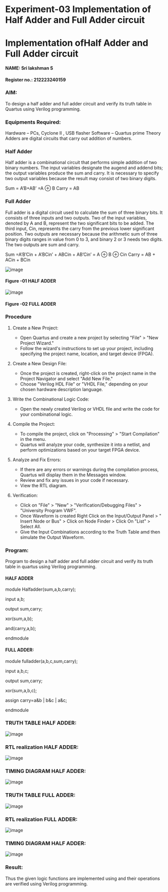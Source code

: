 # Experiment-03 Implementation of Half Adder and Full Adder circuit

# Implementation ofHalf Adder and Full Adder circuit
#### NAME: Sri lakshman S
#### Register no.: 212223240159
### AIM:
To design a half adder and full adder circuit and verify its truth table in Quartus using Verilog programming.

### Equipments Required:
Hardware – PCs, Cyclone II , USB flasher
Software – Quartus prime
Theory
Adders are digital circuits that carry out addition of numbers.

### Half Adder
Half adder is a combinational circuit that performs simple addition of two binary numbers. The input variables designate the augend and addend bits; the output variables produce the sum and carry. It is necessary to specify two output variables because the result may consist of two binary digits.

Sum = A’B+AB’ =A ⊕ B Carry = AB

### Full Adder
Full adder is a digital circuit used to calculate the sum of three binary bits. It consists of three inputs and two outputs. Two of the input variables, denoted by A and B, represent the two significant bits to be added. The third input, Cin, represents the carry from the previous lower significant position. Two outputs are necessary because the arithmetic sum of three binary digits ranges in value from 0 to 3, and binary 2 or 3 needs two digits. The two outputs are sum and carry.

Sum =A’B’Cin + A’BCin’ + ABCin + AB’Cin’ = A ⊕ B ⊕ Cin Carry = AB + ACin + BCin

 ![image](https://user-images.githubusercontent.com/36288975/163552156-a13e5a56-c638-4110-97d9-8896907c8d25.png)

#### Figure -01 HALF ADDER 


![image](https://user-images.githubusercontent.com/36288975/163552057-b3547877-6d07-45b4-b7e0-bcfebfad9e1d.png)

#### Figure -02 FULL ADDER 

### Procedure
1. Create a New Project:
   - Open Quartus and create a new project by selecting "File" > "New Project Wizard."
   - Follow the wizard's instructions to set up your project, including specifying the project name, location, and target device (FPGA).

2. Create a New Design File:
   - Once the project is created, right-click on the project name in the Project Navigator and select "Add New File."
   - Choose "Verilog HDL File" or "VHDL File," depending on your chosen hardware description language.

3. Write the Combinational Logic Code:
   - Open the newly created Verilog or VHDL file and write the code for your combinational logic.
     
4. Compile the Project:
   - To compile the project, click on "Processing" > "Start Compilation" in the menu.
   - Quartus will analyze your code, synthesize it into a netlist, and perform optimizations based on your target FPGA device.

5. Analyze and Fix Errors:
   - If there are any errors or warnings during the compilation process, Quartus will display them in the Messages window.
   - Review and fix any issues in your code if necessary.
   - View the RTL diagram.

6. Verification:
   - Click on "File" > "New" > "Verification/Debugging Files" > "University Program VWF".
   - Once Waveform is created Right Click on the Input/Output Panel > " Insert Node or Bus" > Click on Node Finder > Click On "List" > Select All.
   - Give the Input Combinations according to the Truth Table amd then simulate the Output Waveform.


### Program:

Program to design a half adder and full adder circuit and verify its truth table in quartus using Verilog programming.
#### HALF ADDER

module Halfadder(sum,a,b,carry);

input a,b;

output sum,carry;

xor(sum,a,b);

and(carry,a,b);

endmodule 

#### FULL ADDER:

module fulladder(a,b,c,sum,carry);

input a,b,c;

output sum,carry;

xor(sum,a,b,c);

assign carry=a&b | b&c | a&c;

endmodule 

### TRUTH TABLE HALF ADDER:
![image](https://github.com/Nijeesh-bit/Exp-02-Implementation-of-Half-Adder-and-Full-Adder-circuit/assets/89188014/ae2d40fe-6869-431b-93b4-1e274bd25771)

### RTL realization HALF ADDER:
![image](https://github.com/Nijeesh-bit/Exp-02-Implementation-of-Half-Adder-and-Full-Adder-circuit/assets/89188014/b5171707-bf9a-4e39-9113-ba60af41353b)

### TIMING DIAGRAM HALF ADDER:
![image](https://github.com/Nijeesh-bit/Exp-02-Implementation-of-Half-Adder-and-Full-Adder-circuit/assets/89188014/b0ab1794-2348-44c1-997f-56148a344bc4)

### TRUTH TABLE FULL ADDER:
![image](https://github.com/Nijeesh-bit/Exp-02-Implementation-of-Half-Adder-and-Full-Adder-circuit/assets/89188014/786927bd-7c2a-4832-8389-da4b876a6ab3)

### RTL realization FULL ADDER:
![image](https://github.com/Nijeesh-bit/Exp-02-Implementation-of-Half-Adder-and-Full-Adder-circuit/assets/89188014/4aa2d7c9-f4e6-4739-8181-4ecd4e9c6c6f)

### TIMING DIAGRAM HALF ADDER:
![image](https://github.com/Nijeesh-bit/Exp-02-Implementation-of-Half-Adder-and-Full-Adder-circuit/assets/89188014/b3e9c25e-2c1e-4bf1-9561-564710da7214)

### Result:
Thus the given logic functions are implemented using  and their operations are verified using Verilog programming.
